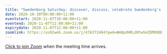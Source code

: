 ```yaml
---
title: "Swedenborg Saturday: discover, discuss, celebrate Swedenborg's life and writings"
date: 2020-10-30T00:00:00+11:00
eventstart: 2020-11-07T10:00:00+11:00
eventend: 2020-11-07T12:00:00+11:00
expirydate: 2020-11-07T12:00:00+11:00
zoomlink: https://us02web.zoom.us/j/476372484?pwd=WmNpdHRLd0twSmZDMENQRit3aE8zZz09
---
```


[Click to join Zoom](https://us02web.zoom.us/j/476372484?pwd=WmNpdHRLd0twSmZDMENQRit3aE8zZz09) when the meeting time arrives.